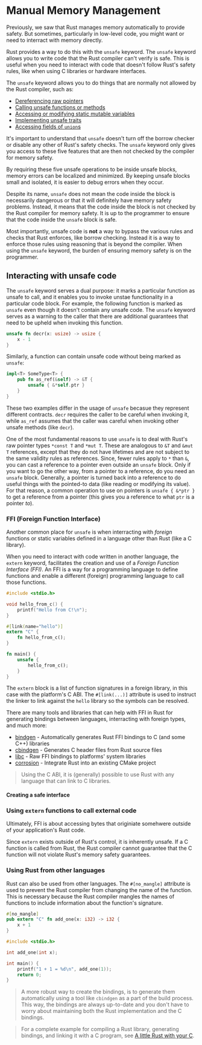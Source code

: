 # Manual Memory Management

Previously, we saw that Rust manages memory automatically to provide safety. But sometimes, particularly in low-level code, you might want or need to interract with memory directly.

Rust provides a way to do this with the `unsafe` keyword. The `unsafe` keyword allows you to write code that the Rust compiler can't verify is safe. This is useful when you need to interact with code that doesn't follow Rust's safety rules, like when using C libraries or hardware interfaces.

The `unsafe` keyword allows you to do things that are normally not allowed by the Rust compiler, such as:

- [Dereferencing raw pointers](https://doc.rust-lang.org/book/ch19-01-unsafe-rust.html#dereferencing-a-raw-pointer)
- [Calling unsafe functions or methods](https://doc.rust-lang.org/book/ch19-01-unsafe-rust.html#calling-an-unsafe-function-or-method)
- [Accessing or modifying static mutable variables](https://doc.rust-lang.org/book/ch19-01-unsafe-rust.html#accessing-or-modifying-a-mutable-static-variable)
- [Implementing unsafe traits](https://doc.rust-lang.org/book/ch19-01-unsafe-rust.html#implementing-an-unsafe-trait)
- [Accessing fields of `union`s](https://doc.rust-lang.org/book/ch19-01-unsafe-rust.html#accessing-fields-of-a-union)

It's important to understand that `unsafe` doesn't turn off the borrow checker or disable any other of Rust's safety checks. The `unsafe` keyword only gives you access to these five features that are then not checked by the compiler for memory safety.

By requiring these five unsafe operations to be inside unsafe blocks, memory errors can be localized and minimized. By keeping unsafe blocks small and isolated, it is easier to debug errors when they occur.

Despite its name, `unsafe` does not mean the code inside the block is necessarily dangerous or that it will definitely have memory safety problems. Instead, it means that the code inside the block is not checked by the Rust compiler for memory safety. It is up to the programmer to ensure that the code inside the `unsafe` block is safe.

Most importantly, unsafe code is **not** a way to bypass the various rules and checks that Rust enforces, like borrow checking. Instead it is a way to enforce those rules using reasoning that is beyond the compiler. When using the `unsafe` keyword, the burden of ensuring memory safety is on the programmer.

<!-- TODO: helpful compiler/linting for unsafe https://youtu.be/8j_FbjiowvE?si=Nfq5Z4nJSnoNMCy0 -->

## Interacting with unsafe code

The `unsafe` keyword serves a dual purpose: it marks a particular function as unsafe to call, and it enables you to invoke unstae functionality in a particular code block. For example, the following function is marked as `unsafe` even though it doesn't contain any unsafe code. The `unsafe` keyword serves as a warning to the caller that there are additional guarantees that need to be upheld when invoking this function.

```rust
unsafe fn decr(x: usize) -> usize {
    x - 1
}
```

Similarly, a function can contain unsafe code without being marked as `unsafe`:

```rust
impl<T> SomeType<T> {
    pub fn as_ref(&self) -> &T {
        unsafe { &*self.ptr }
    }
}
```

These two examples differ in the usage of `unsafe` becasue they represent different contracts. `decr` requires the caller to be careful when invoking it, while `as_ref` assumes that the caller was careful when invoking other unsafe methods (like `decr`).

One of the most fundamental reasons to use `unsafe` is to deal with Rust's raw pointer types `*const T` and `*mut T`. These are analogous to `&T` and `&mut T` references, except that they do not have lifetimes and are not subject to the same validity rules as references. Since, fewer rules apply to `*` than `&`, you can cast a reference to a pointer even outside an `unsafe` block. Only if you want to go the other way, from a pointer to a reference, do you need an `unsafe` block. Generally, a pointer is turned back into a reference to do useful things with the pointed-to data (like reading or modifying its value). For that reason, a common operation to use on pointers is `unsafe { &*ptr }` to get a reference from a pointer (this gives you a reference to what `ptr` is a pointer *to*).

### FFI (Foreign Function Interface)

Another common place for `unsafe` is when interracting with *foreign* functions or static variables defined in a language other than Rust (like a C library).

When you need to interact with code written in another language, the `extern` keyword, facilitates the creation and use of a *Foreign Function Interface (FFI)*. An FFI is a way for a programming language to define functions and enable a different (foreign) programming language to call those functions.

```c
#include <stdio.h>

void hello_from_c() {
    printf("Hello from C!\n");
}
```

```rust
#[link(name="hello")]
extern "C" {
    fn hello_from_c();
}

fn main() {
    unsafe {
        hello_from_c();
    }
}
```

The `extern` block is a list of function signatures in a foreign library, in this case with the platform's C ABI. The `#[link(...)]` attribute is used to instruct the linker to link against the `hello` library so the symbols can be resolved.

There are many tools and libraries that can help with FFI in Rust for generating bindings between languages, interracting with foreign types, and much more:

- [bindgen](https://github.com/rust-lang/rust-bindgen) - Automatically generates Rust FFI bindings to C (and some C++) libraries
- [cbindgen](https://github.com/mozilla/cbindgen) - Generates C header files from Rust source files
- [libc](https://github.com/rust-lang/libc) - Raw FFI bindings to platforms' system libraries
- [corrosion](https://github.com/corrosion-rs/corrosion) - Integrate Rust into an existing CMake project

> Using the C ABI, it is (generally) possible to use Rust with any language that can link to C libraries.

#### Creating a safe interface

<!-- TODO -->

### Using `extern` functions to call external code

Ultimately, FFI is about accessing bytes that originiate somehwere outside of your application's Rust code.

Since `extern` exists outside of Rust's control, it is inherently unsafe. If a C function is called from Rust, the Rust compiler cannot guarantee that the C function will not violate Rust's memory safety guarantees.

<!-- TODO: A little C with your Rust -->

### Using Rust from other languages

Rust can also be used from other languages. The `#[no_mangle]` attribute is used to prevent the Rust compiler from changing the name of the function. This is necessary because the Rust compiler mangles the names of functions to include information about the function's signature.

```rust
#[no_mangle]
pub extern "C" fn add_one(x: i32) -> i32 {
    x + 1
}
```

```c
#include <stdio.h>

int add_one(int x);

int main() {
    printf("1 + 1 = %d\n", add_one(1));
    return 0;
}
```

> A more robust way to create the bindings, is to generate them automatically using a tool like `cbindgen` as a part of the build process. This way, the bindings are always up-to-date and you don't have to worry about maintaining both the Rust implementation and the C bindings.

> For a complete example for compiling a Rust library, generating bindings, and linking it with a C program, see [A little Rust with your C](https://github.com/robertschaedler3/c-rust).
